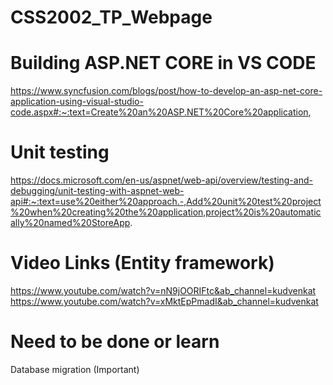 # CSS2002_TP_Webpage

# Building ASP.NET CORE in VS CODE
https://www.syncfusion.com/blogs/post/how-to-develop-an-asp-net-core-application-using-visual-studio-code.aspx#:~:text=Create%20an%20ASP.NET%20Core%20application,

# Unit testing
https://docs.microsoft.com/en-us/aspnet/web-api/overview/testing-and-debugging/unit-testing-with-aspnet-web-api#:~:text=use%20either%20approach.-,Add%20unit%20test%20project%20when%20creating%20the%20application,project%20is%20automatically%20named%20StoreApp.

# Video Links (Entity framework)
https://www.youtube.com/watch?v=nN9jOORIFtc&ab_channel=kudvenkat
https://www.youtube.com/watch?v=xMktEpPmadI&ab_channel=kudvenkat

# Need to be done or learn
Database migration (Important)
